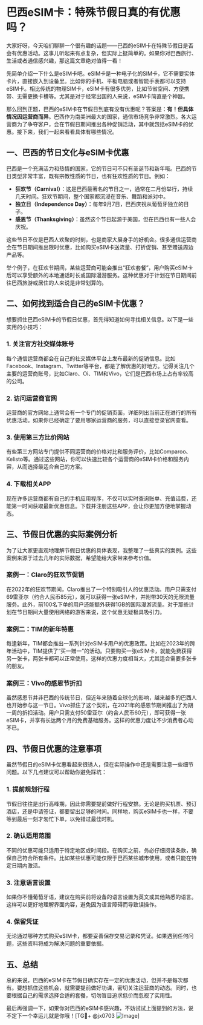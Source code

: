 # 巴西eSIM卡：特殊节假日真的有优惠吗？

大家好呀，今天咱们聊聊一个很有趣的话题——巴西的eSIM卡在特殊节假日是否会有优惠活动。这事儿听起来有点复杂，但实际上挺简单的。如果你对巴西旅行、生活或者通信感兴趣，那这篇文章绝对值得一看！

先简单介绍一下什么是eSIM卡吧。eSIM卡是一种电子化的SIM卡，它不需要实体卡片，直接嵌入到设备里。比如你的手机、平板电脑或者智能手表都可以支持eSIM卡。相比传统的物理SIM卡，eSIM卡有很多优势，比如节省空间、方便携带、无需更换卡槽等。尤其是对于经常出国的人来说，eSIM卡简直是个神器。

那么回到正题，巴西的eSIM卡在节假日到底有没有优惠呢？答案是：**有！但具体情况因运营商而异**。巴西作为南美洲最大的国家，通信市场竞争非常激烈。各大运营商为了争夺客户，会在节假日期间推出各种促销活动，其中就包括eSIM卡的优惠。接下来，我们一起来看看具体有哪些情况。

## 一、巴西的节日文化与eSIM卡优惠

巴西是一个充满活力和热情的国家，它的节日可不只有圣诞节和新年哦。巴西的节日类型非常丰富，既有宗教性质的节日，也有狂欢性质的节日。例如：

- **狂欢节（Carnival）**：这是巴西最著名的节日之一，通常在二月份举行，持续几天时间。狂欢节期间，整个国家都沉浸在音乐、舞蹈和派对中。
- **独立日（Independence Day）**：每年9月7日，巴西庆祝从葡萄牙独立的日子。
- **感恩节（Thanksgiving）**：虽然这个节日起源于美国，但在巴西也有一些人会庆祝。

这些节日不仅是巴西人欢聚的时刻，也是商家大展身手的好机会。很多通信运营商会在节日期间推出限时优惠，比如购买eSIM卡送流量、打折促销、甚至赠送周边产品等。

举个例子，在狂欢节期间，某些运营商可能会推出“狂欢套餐”，用户购买eSIM卡后可以享受额外的本地通话时长或国际漫游服务。这种优惠对于计划在节日期间前往巴西旅游或居住的人来说是非常划算的。

## 二、如何找到适合自己的eSIM卡优惠？

想要抓住巴西eSIM卡的节假日优惠，首先得知道如何寻找相关信息。以下是一些实用的小技巧：

### 1. 关注官方社交媒体账号
每个通信运营商都会在自己的社交媒体平台上发布最新的促销信息。比如Facebook、Instagram、Twitter等平台，都是了解优惠的好地方。记得关注几个主要的运营商账号，比如Claro、Oi、TIM和Vivo，它们是巴西市场上占有率较高的公司。

### 2. 访问运营商官网
运营商的官方网站上通常会有一个专门的促销页面，详细列出当前正在进行的所有优惠活动。如果你已经确定了要用哪家运营商的服务，可以直接登录官网查看。

### 3. 使用第三方比价网站
有些第三方网站专门提供不同运营商的价格对比和服务评价，比如Comparoo、Kelisto等。通过这些网站，你可以快速比较各个运营商的eSIM卡价格和服务内容，从而选择最适合自己的方案。

### 4. 下载相关APP
现在许多运营商都有自己的手机应用程序，不仅可以实时查询账单、充值话费，还能第一时间获取最新优惠信息。下载并注册这些APP，会让你更加方便地掌握动态。

## 三、节假日优惠的实际案例分析

为了让大家更直观地理解节假日优惠的具体表现，我整理了一些真实的案例。这些案例来源于过去几年的实际数据，希望能给大家带来参考价值。

### 案例一：Claro的狂欢节促销
在2022年的狂欢节期间，Claro推出了一个特别吸引人的优惠活动。用户只需支付69雷亚尔（约合人民币85元），就可以获得一张eSIM卡，并附带30天的无限流量服务。此外，前100名下单的用户还能额外获得1GB的国际漫游流量。对于那些计划在节日期间大量使用网络的游客来说，这个优惠无疑极具吸引力。

### 案例二：TIM的新年特惠
每逢新年，TIM都会推出一系列针对eSIM卡用户的优惠政策。比如在2023年的跨年活动中，TIM提供了“买一赠一”的活动。只要购买一张eSIM卡，就能免费获得另一张卡，两张卡都可以正常使用。这样的优惠力度相当大，尤其适合需要多张卡的朋友。

### 案例三：Vivo的感恩节折扣
虽然感恩节并非巴西的传统节日，但近年来随着全球化的影响，越来越多的巴西人也开始参与这一节日。Vivo抓住了这个契机，在2021年的感恩节期间推出了为期一周的折扣活动。用户只需支付50雷亚尔（约合人民币60元），即可获得一张eSIM卡，并享有长达两个月的免费基础服务。这样的优惠力度让不少消费者心动不已。

## 四、节假日优惠的注意事项

虽然节假日的eSIM卡优惠看起来很诱人，但在实际操作中还是需要注意一些细节问题。以下几点建议可以帮助你避免踩坑：

### 1. 提前规划行程
节假日往往是出行高峰期，因此你需要提前做好行程安排。无论是购买机票、预订酒店，还是申请签证，都要留出足够的时间。同样地，购买eSIM卡也一样，不要等到最后一刻才匆忙下单，以免错过最佳时机。

### 2. 确认适用范围
不同的优惠可能只适用于特定地区或时间段。在购买之前，务必仔细阅读条款，确保自己符合所有条件。比如某些优惠可能仅限于巴西某些城市使用，或者只能在特定日期内激活。

### 3. 注意语言设置
如果你不懂葡萄牙语，建议在购买前将设备的语言设置为英文或其他熟悉的语言。这样可以更好地理解界面内容，避免因为语言障碍而导致误操作。

### 4. 保留凭证
无论通过哪种方式购买eSIM卡，都要妥善保存交易记录和凭证。如果遇到任何问题，这些资料将成为解决问题的重要依据。

## 五、总结

总的来说，巴西的eSIM卡在节假日确实存在一定的优惠活动，但并不是每次都有。要想抓住这些机会，就需要提前做好功课，密切关注运营商的动态。同时，也要根据自己的需求选择合适的套餐，切勿盲目追求低价而忽视了实用性。

最后再强调一下，如果你对巴西的eSIM卡感兴趣，不妨试试上面提到的方法，说不定下一个幸运儿就是你哦！[TG💪+ @jx0703 ![Image](https://github.com/user-attachments/assets/dbca1d08-cadb-493c-b0ec-ad6f7a83f270)]